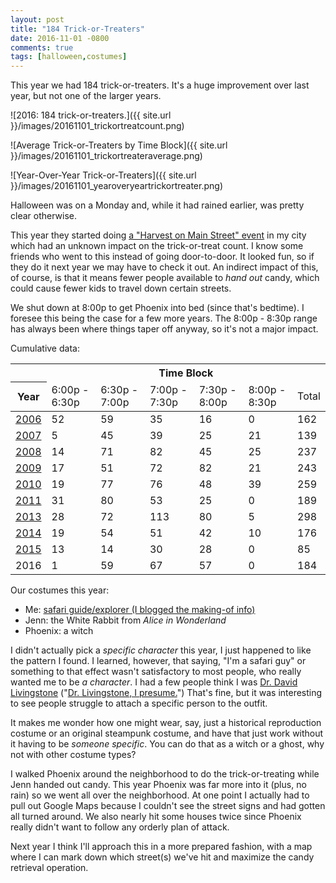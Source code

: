 ```yaml
---
layout: post
title: "184 Trick-or-Treaters"
date: 2016-11-01 -0800
comments: true
tags: [halloween,costumes]
---
```

This year we had 184 trick-or-treaters. It's a huge improvement over last year, but not one of the larger years.

![2016: 184
trick-or-treaters.]({{ site.url }}/images/20161101_trickortreatcount.png)

![Average Trick-or-Treaters by Time Block]({{ site.url }}/images/20161101_trickortreateraverage.png)

![Year-Over-Year Trick-or-Treaters]({{ site.url }}/images/20161101_yearoveryeartrickortreater.png)

Halloween was on a Monday and, while it had rained earlier, was pretty clear otherwise.

This year they started doing [a "Harvest on Main Street" event](http://www.hillsborodowntown.com/events/harvest-on-mainstreet/) in my city which had an unknown impact on the trick-or-treat count. I know some friends who went to this instead of going door-to-door. It looked fun, so if they do it next year we may have to check it out. An indirect impact of this, of course, is that it means fewer people available to _hand out_ candy, which could cause fewer kids to travel down certain streets.

We shut down at 8:00p to get Phoenix into bed (since that's bedtime). I foresee this being the case for a few more years. The 8:00p - 8:30p range has always been where things taper off anyway, so it's not a major impact.

Cumulative data:

<table>
    <thead>
        <tr>
            <th>&nbsp;</th>
            <th colspan="6">Time Block</th>
        </tr>
        <tr>
            <th>Year</th>
            <td>6:00p - 6:30p</td>
            <td>6:30p - 7:00p</td>
            <td>7:00p - 7:30p</td>
            <td>7:30p - 8:00p</td>
            <td>8:00p - 8:30p</td>
            <td>Total</td>
        </tr>
    </thead>
    <tbody>
        <tr>
            <td><a href="/archive/2006/11/01/162-trick-or-treaters.aspx">2006</a></td>
            <td>52</td>
            <td>59</td>
            <td>35</td>
            <td>16</td>
            <td>0</td>
            <td>162</td>
        </tr>
        <tr>
            <td><a href="/archive/2007/11/01/139-trick-or-treaters.aspx">2007</a></td>
            <td>5</td>
            <td>45</td>
            <td>39</td>
            <td>25</td>
            <td>21</td>
            <td>139</td>
        </tr>
        <tr>
            <td><a href="/archive/2008/11/03/237-trick-or-treaters.aspx">2008</a></td>
            <td>14</td>
            <td>71</td>
            <td>82</td>
            <td>45</td>
            <td>25</td>
            <td>237</td>
        </tr>
        <tr>
            <td><a href="/archive/2009/11/03/243-trick-or-treaters.aspx">2009</a></td>
            <td>17</td>
            <td>51</td>
            <td>72</td>
            <td>82</td>
            <td>21</td>
            <td>243</td>
        </tr>
        <tr>
            <td><a href="/archive/2010/11/01/259-trick-or-treaters.aspx">2010</a></td>
            <td>19</td>
            <td>77</td>
            <td>76</td>
            <td>48</td>
            <td>39</td>
            <td>259</td>
        </tr>
        <tr>
            <td><a href="/archive/2011/11/01/189-trick-or-treaters.aspx">2011</a></td>
            <td>31</td>
            <td>80</td>
            <td>53</td>
            <td>25</td>
            <td>0</td>
            <td>189</td>
        </tr>
        <tr>
            <td><a href="/archive/2013/11/01/298-trick-or-treaters.aspx">2013</a></td>
            <td>28</td>
            <td>72</td>
            <td>113</td>
            <td>80</td>
            <td>5</td>
            <td>298</td>
        </tr>
        <tr>
            <td><a href="/archive/2014/11/03/176-trick-or-treaters/">2014</a></td>
            <td>19</td>
            <td>54</td>
            <td>51</td>
            <td>42</td>
            <td>10</td>
            <td>176</td>
        </tr>
        <tr>
            <td><a href="/archive/2015/11/02/85-trick-or-treaters/">2015</a></td>
            <td>13</td>
            <td>14</td>
            <td>30</td>
            <td>28</td>
            <td>0</td>
            <td>85</td>
        </tr>
        <tr>
            <td>2016</td>
            <td>1</td>
            <td>59</td>
            <td>67</td>
            <td>57</td>
            <td>0</td>
            <td>184</td>
        </tr>
    </tbody>
</table>

Our costumes this year:

- Me: [safari guide/explorer (I blogged the making-of info)](/archive/2016/10/26/making-the-2016-halloween-costume/)
- Jenn: the White Rabbit from _Alice in Wonderland_
- Phoenix: a witch

I didn't actually pick a _specific character_ this year, I just happened to like the pattern I found. I learned, however, that saying, "I'm a safari guy" or something to that effect wasn't satisfactory to most people, who really wanted me to be _a character_. I had a few people think I was [Dr. David Livingstone](https://en.wikipedia.org/wiki/David_Livingstone) ("[Dr. Livingstone, I presume.](https://en.wikipedia.org/wiki/Dr._Livingstone,_I_presume)") That's fine, but it was interesting to see people struggle to attach a specific person to the outfit.

It makes me wonder how one might wear, say, just a historical reproduction costume or an original steampunk costume, and have that just work without it having to be _someone specific_. You can do that as a witch or a ghost, why not with other costume types?

I walked Phoenix around the neighborhood to do the trick-or-treating while Jenn handed out candy. This year Phoenix was far more into it (plus, no rain) so we went all over the neighborhood. At one point I actually had to pull out Google Maps because I couldn't see the street signs and had gotten all turned around. We also nearly hit some houses twice since Phoenix really didn't want to follow any orderly plan of attack.

Next year I think I'll approach this in a more prepared fashion, with a map where I can mark down which street(s) we've hit and maximize the candy retrieval operation.